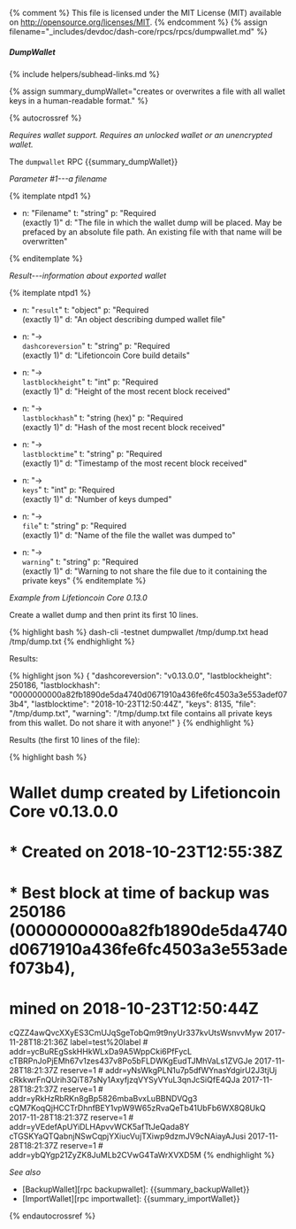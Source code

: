 {% comment %}
This file is licensed under the MIT License (MIT) available on
http://opensource.org/licenses/MIT.
{% endcomment %}
{% assign filename="_includes/devdoc/dash-core/rpcs/rpcs/dumpwallet.md" %}

##### DumpWallet
{% include helpers/subhead-links.md %}

{% assign summary_dumpWallet="creates or overwrites a file with all wallet keys in a human-readable format." %}

<!-- __ -->

{% autocrossref %}

*Requires wallet support.  Requires an unlocked wallet or an unencrypted
wallet.*

The `dumpwallet` RPC {{summary_dumpWallet}}

*Parameter #1---a filename*

{% itemplate ntpd1 %}
- n: "Filename"
  t: "string"
  p: "Required<br>(exactly 1)"
  d: "The file in which the wallet dump will be placed.  May be prefaced by an absolute file path.  An existing file with that name will be overwritten"

{% enditemplate %}

*Result---information about exported wallet*

{% itemplate ntpd1 %}
- n: "`result`"
  t: "object"
  p: "Required<br>(exactly 1)"
  d: "An object describing dumped wallet file"

- n: "→<br>`dashcoreversion`"
  t: "string"
  p: "Required<br>(exactly 1)"
  d: "Lifetioncoin Core build details"

- n: "→<br>`lastblockheight`"
  t: "int"
  p: "Required<br>(exactly 1)"
  d: "Height of the most recent block received"

- n: "→<br>`lastblockhash`"
  t: "string (hex)"
  p: "Required<br>(exactly 1)"
  d: "Hash of the most recent block received"

- n: "→<br>`lastblocktime`"
  t: "string"
  p: "Required<br>(exactly 1)"
  d: "Timestamp of the most recent block received"

- n: "→<br>`keys`"
  t: "int"
  p: "Required<br>(exactly 1)"
  d: "Number of keys dumped"

- n: "→<br>`file`"
  t: "string"
  p: "Required<br>(exactly 1)"
  d: "Name of the file the wallet was dumped to"

- n: "→<br>`warning`"
  t: "string"
  p: "Required<br>(exactly 1)"
  d: "Warning to not share the file due to it containing the private keys"
{% enditemplate %}

*Example from Lifetioncoin Core 0.13.0*

Create a wallet dump and then print its first 10 lines.

{% highlight bash %}
dash-cli -testnet dumpwallet /tmp/dump.txt
head /tmp/dump.txt
{% endhighlight %}

Results:

{% highlight json %}
{
  "dashcoreversion": "v0.13.0.0",
  "lastblockheight": 250186,
  "lastblockhash": "0000000000a82fb1890de5da4740d0671910a436fe6fc4503a3e553adef073b4",
  "lastblocktime": "2018-10-23T12:50:44Z",
  "keys": 8135,
  "file": "/tmp/dump.txt",
  "warning": "/tmp/dump.txt file contains all private keys from this wallet. Do not share it with anyone!"
}
{% endhighlight %}

Results (the first 10 lines of the file):

{% highlight bash %}
# Wallet dump created by Lifetioncoin Core v0.13.0.0
# * Created on 2018-10-23T12:55:38Z
# * Best block at time of backup was 250186 (0000000000a82fb1890de5da4740d0671910a436fe6fc4503a3e553adef073b4),
#   mined on 2018-10-23T12:50:44Z

cQZZ4awQvcXXyES3CmUJqSgeTobQm9t9nyUr337kvUtsWsnvvMyw 2017-11-28T18:21:36Z label=test%20label # addr=ycBuREgSskHHkWLxDa9A5WppCki6PfFycL
cTBRPnJoPjEMh67v1zes437v8Po5bFLDWKgEudTJMhVaLs1ZVGJe 2017-11-28T18:21:37Z reserve=1 # addr=yNsWkgPLN1u7p5dfWYnasYdgirU2J3tjUj
cRkkwrFnQUrih3QiT87sNy1AxyfjzqVYSyVYuL3qnJcSiQfE4QJa 2017-11-28T18:21:37Z reserve=1 # addr=yRkHzRbRKn8gBp5826mbaBvxLuBBNDVQg3
cQM7KoqQjHCCTrDhnfBEY1vpW9W65zRvaQeTb41UbFb6WX8Q8UkQ 2017-11-28T18:21:37Z reserve=1 # addr=yVEdefApUYiDLHApvvWCK5afTtJeQada8Y
cTGSKYaQTQabnjNSwCqpjYXiucVujTXiwp9dzmJV9cNAiayAJusi 2017-11-28T18:21:37Z reserve=1 # addr=ybQYgp21ZyZK8JuMLb2CVwG4TaWrXVXD5M
{% endhighlight %}

*See also*

* [BackupWallet][rpc backupwallet]: {{summary_backupWallet}}
* [ImportWallet][rpc importwallet]: {{summary_importWallet}}

{% endautocrossref %}
